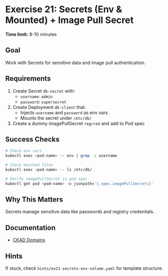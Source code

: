 # Exercise 21: Secrets (Env & Mounted) + Image Pull Secret

**Time limit:** 8-10 minutes

## Goal
Work with Secrets for sensitive data and image pull authentication.

## Requirements
1. Create Secret `db-secret` with:
   - `username`: `admin`
   - `password`: `supersecret`
2. Create Deployment `db-client` that:
   - Injects `username` and `password` as env vars
   - Mounts the secret under `/etc/db/`
3. Create a dummy imagePullSecret `regcred` and add to Pod spec

## Success Checks
```bash
# Check env vars
kubectl exec <pod-name> -- env | grep -i username

# Check mounted files
kubectl exec <pod-name> -- ls /etc/db/

# Verify imagePullSecret in pod spec
kubectl get pod <pod-name> -o jsonpath='{.spec.imagePullSecrets}'
```

## Why This Matters
Secrets manage sensitive data like passwords and registry credentials.

## Documentation
- [CKAD Domains](https://training.linuxfoundation.org/certification/certified-kubernetes-application-developer-ckad/)

## Hints
If stuck, check `hints/ex21-secrets-env-volume.yaml` for template structure.
